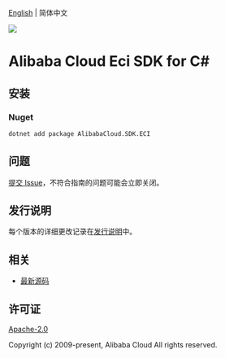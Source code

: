 [English](README.md) | 简体中文

![](https://aliyunsdk-pages.alicdn.com/icons/AlibabaCloud.svg)

# Alibaba Cloud Eci SDK for C#

## 安装

### Nuget

```bash
dotnet add package AlibabaCloud.SDK.ECI
```

## 问题

[提交 Issue](https://github.com/aliyun/alibabacloud-csharp-sdk/issues/new)，不符合指南的问题可能会立即关闭。

## 发行说明

每个版本的详细更改记录在[发行说明](./ChangeLog.md)中。

## 相关

* [最新源码](https://github.com/aliyun/alibabacloud-csharp-sdk/)

## 许可证

[Apache-2.0](http://www.apache.org/licenses/LICENSE-2.0)

Copyright (c) 2009-present, Alibaba Cloud All rights reserved.
